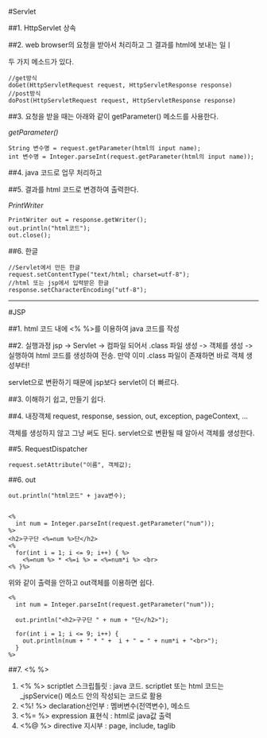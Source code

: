 #Servlet

##1. HttpServlet 상속

##2. web browser의 요청을 받아서 처리하고 그 결과를 html에 보내는 일ㅣ

두 가지 메소드가 있다.

    //get방식
    doGet(HttpServletRequest request, HttpServletResponse response)
    //post방식
    doPost(HttpServletRequest request, HttpServletResponse response)

##3. 요청을 받을 때는 아래와 같이 getParameter() 메소드를 사용한다.

*getParameter()*

    String 변수명 = request.getParameter(html의 input name);
    int 변수명 = Integer.parseInt(request.getParameter(html의 input name));

##4. java 코드로 업무 처리하고

##5. 결과를 html 코드로 변경하여 출력한다.

*PrintWriter*

    PrintWriter out = response.getWriter();
    out.println("html코드");
    out.close();

##6. 한글

    //Servlet에서 만든 한글
    request.setContentType("text/html; charset=utf-8");
    //html 또는 jsp에서 입력받은 한글
    response.setCharacterEncoding("utf-8");

------------------------------

#JSP

##1. html 코드 내에 <% %>를 이용하여 java 코드를 작성

##2. 실행과정
jsp -> Servlet -> 컴파일 되어서 .class 파일 생성 -> 객체를 생성 -> 실행하여 html 코드를 생성하여 전송. 만약 이미 .class 파일이 존재하면 바로 객체 생성부터!

servlet으로 변환하기 때문에 jsp보다 servlet이 더 빠르다.

##3. 이해하기 쉽고, 만들기 쉽다.

##4. 내장객체
request, response, session, out, exception, pageContext, ...

객체를 생성하지 않고 그냥 써도 된다. servlet으로 변환될 때 알아서 객체를 생성한다.

##5. RequestDispatcher

    request.setAttribute("이름", 객체값);

##6. out

    out.println("html코드" + java변수);


    <%
      int num = Integer.parseInt(request.getParameter("num"));
    %>
    <h2>구구단 <%=num %>단</h2>
    <%
      for(int i = 1; i <= 9; i++) { %>
        <%=num %> * <%=i %> = <%=num*i %> <br>
    <% }%>

위와 같이 출력을 안하고 out객체를 이용하면 쉽다.

    <%
      int num = Integer.parseInt(request.getParameter("num"));

      out.println("<h2>구구단 " + num + "단</h2>");

      for(int i = 1; i <= 9; i++) {
        out.println(num + " * " +  i + " = " + num*i + "<br>");
      }
    %>

##7. <% %>
1. <% %> scriptlet 스크립틀릿 : java 코드.
scriptlet 또는 html 코드는 _jspService() 메소드 안의 작성되는 코드로 활용
2. <%! %> declaration선언부 : 멤버변수(전역변수), 메소드
3. <%= %> expression 표현식 : html로 java값 출력
4. <%@ %> directive 지시부 : page, include, taglib
